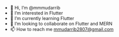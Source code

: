 - 👋 Hi, I’m @mmmudarrib
- 👀 I’m interested in Flutter
- 🌱 I’m currently learning  Flutter
- 💞️ I’m looking to collaborate on Flutter and MERN
- 📫 How to reach me mmudarrib2807@gmail.com

<!---
mmmudarrib/mmmudarrib is a ✨ special ✨ repository because its `README.md` (this file) appears on your GitHub profile.
You can click the Preview link to take a look at your changes.
--->
